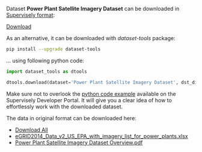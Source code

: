 Dataset **Power Plant Satellite Imagery Dataset** can be downloaded in [Supervisely format](https://developer.supervisely.com/api-references/supervisely-annotation-json-format):

 [Download](https://assets.supervisely.com/remote/eyJsaW5rIjogImZzOi8vYXNzZXRzLzMyMDJfUG93ZXIgUGxhbnQgU2F0ZWxsaXRlIEltYWdlcnkgRGF0YXNldC9wb3dlci1wbGFudC1zYXRlbGxpdGUtaW1hZ2VyeS1kYXRhc2V0LURhdGFzZXROaW5qYS50YXIiLCAic2lnIjogIjFraTJGVVR6NFJ1ZHpqeVZ0T016d2ExMURZQUpIZ1hKdG1pc3JTQkFKWHc9In0=)

As an alternative, it can be downloaded with *dataset-tools* package:
``` bash
pip install --upgrade dataset-tools
```

... using following python code:
``` python
import dataset_tools as dtools

dtools.download(dataset='Power Plant Satellite Imagery Dataset', dst_dir='~/dataset-ninja/')
```
Make sure not to overlook the [python code example](https://developer.supervisely.com/getting-started/python-sdk-tutorials/iterate-over-a-local-project) available on the Supervisely Developer Portal. It will give you a clear idea of how to effortlessly work with the downloaded dataset.

The data in original format can be downloaded here:

- [Download All](https://figshare.com/ndownloader/articles/5307364/versions/1)
- [eGRID2014_Data_v2_US_EPA_with_imagery_list_for_power_plants.xlsx](https://figshare.com/ndownloader/files/9097597)
- [Power Plant Satellite Imagery Dataset Overview.pdf](https://figshare.com/ndownloader/files/9104302)
